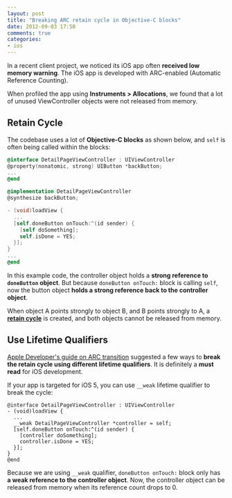 ```yaml
---
layout: post
title: "Breaking ARC retain cycle in Objective-C blocks"
date: 2012-09-03 17:50
comments: true
categories: 
- ios
---
```


In a recent client project, we noticed its iOS app often **received low memory
warning**. The iOS app is developed with ARC-enabled (Automatic Reference Counting).

When profiled the app using **Instruments > Allocations**, we found that 
a lot of unused ViewController objects were not released from memory. 

Retain Cycle
-----
The codebase uses a lot of **Objective-C blocks** as shown below, and 
`self` is often being called within the blocks:
```objective-c
@interface DetailPageViewController : UIViewController
@property(nonatomic, strong) UIButton *backButton;
...
@end

@implementation DetailPageViewController
@synthesize backButton;

- (void)loadView {
  ...
  [self.doneButton onTouch:^(id sender) {
    [self doSomething]; 
    self.isDone = YES;
  }];
}
...
@end
```

In this example code, the controller object holds a **strong reference to
`doneButton` object**. But because `doneButton onTouch:` block is calling
`self`, now the button object **holds a strong reference back to the controller
object**. 

When object A points strongly to object B, and B points strongly to A, a 
[**retain cycle**](http://cocoawithlove.com/2009/07/rules-to-avoid-retain-cycles.html) is created,
and both objects cannot be released from memory.

Use Lifetime Qualifiers
-----

[Apple Developer's guide on ARC transition](http://developer.apple.com/library/mac/#releasenotes/ObjectiveC/RN-TransitioningToARC/Introduction/Introduction.html#//apple_ref/doc/uid/TP40011226-CH1-SW9) suggested a few ways to **break the retain cycle using different lifetime
qualifiers**. It is definitely a **must read** for iOS development.

If your app is targeted for iOS 5, you can use `__weak` lifetime qualifier to break the cycle:
```
@interface DetailPageViewController : UIViewController
- (void)loadView {
  ...
  __weak DetailPageViewController *controller = self;
  [self.doneButton onTouch:^(id sender) {
    [controller doSomething];
    controller.isDone = YES;
  }];
}
@end
```

Because we are using `__weak` qualifier, `doneButton onTouch:` block
only has **a weak reference to the controller object**. Now, the controller
object can be released from memory when its reference count drops to 0.

